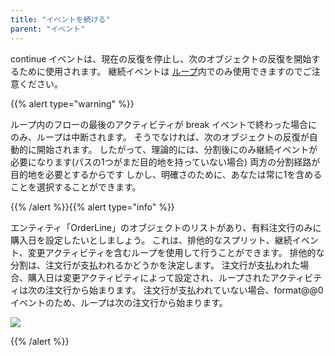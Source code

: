 ```yaml
---
title: "イベントを続ける"
parent: "イベント"
---
```


continue イベントは、現在の反復を停止し、次のオブジェクトの反復を開始するために使用されます。 継続イベントは [ループ](loop)内でのみ使用できますのでご注意ください。

{{% alert type="warning" %}}

ループ内のフローの最後のアクティビティが break イベントで終わった場合にのみ、ループは中断されます。 そうでなければ、次のオブジェクトの反復が自動的に開始されます。 したがって、理論的には、分割後にのみ継続イベントが必要になります(パスの1つがまだ目的地を持っていない場合) 両方の分割経路が目的地を必要とするからです しかし、明確さのために、あなたは常に1を含めることを選択することができます。

{{% /alert %}}{{% alert type="info" %}}

エンティティ「OrderLine」のオブジェクトのリストがあり、有料注文行のみに購入日を設定したいとしましょう。 これは、排他的なスプリット、継続イベント、変更アクティビティを含むループを使用して行うことができます。 排他的な分割は、注文行が支払われるかどうかを決定します。 注文行が支払われた場合、購入日は変更アクティビティによって設定され、ループされたアクティビティは次の注文行から始まります。 注文行が支払われていない場合、format@@0 イベントのため、ループは次の注文行から始まります。

![](attachments/819203/917941.png)

{{% /alert %}}
